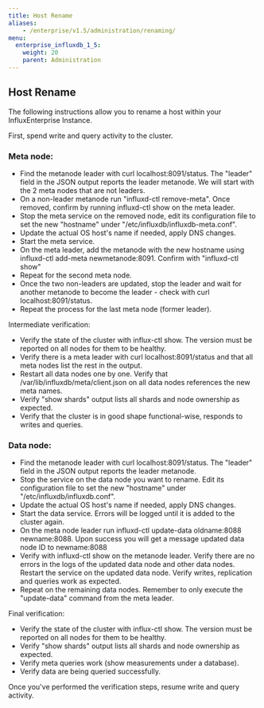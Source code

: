 ```yaml
---
title: Host Rename
aliases:
    - /enterprise/v1.5/administration/renaming/
menu:
  enterprise_influxdb_1_5:
    weight: 20
    parent: Administration
---
```


## Host Rename

The following instructions allow you to rename a host within your InfluxEnterprise Instance.

First, spend write and query activity to the cluster.

### Meta node:
- Find the metanode leader with curl localhost:8091/status. The "leader" field in the JSON output reports the leader metanode. We will start with the 2 meta nodes that are not leaders.
- On a non-leader metanode run "influxd-ctl remove-meta". Once removed, confirm by running influxd-ctl show on the meta leader.
- Stop the meta service on the removed node, edit its configuration file to set the new "hostname" under "/etc/influxdb/influxdb-meta.conf".
- Update the actual OS host's name if needed, apply DNS changes.
- Start the meta service.
- On the meta leader, add the metanode with the new hostname using influxd-ctl add-meta newmetanode:8091. Confirm with "influxd-ctl show"
- Repeat for the second meta node.
- Once the two non-leaders are updated, stop the leader and wait for another metanode to become the leader - check with curl localhost:8091/status.
- Repeat the process for the last meta node (former leader).

Intermediate verification:
- Verify the state of the cluster with influx-ctl show. The version must be reported on all nodes for them to be healthy.
- Verify there is a meta leader with curl localhost:8091/status and that all meta nodes list the rest in the output.
- Restart all data nodes one by one. Verify that /var/lib/influxdb/meta/client.json on all data nodes references the new meta names.
- Verify "show shards" output lists all shards and node ownership as expected.
- Verify that the cluster is in good shape functional-wise, responds to writes and queries.

### Data node:
- Find the metanode leader with curl localhost:8091/status. The "leader" field in the JSON output reports the leader metanode.
- Stop the service on the data node you want to rename. Edit its configuration file to set the new "hostname" under "/etc/influxdb/influxdb.conf".
- Update the actual OS host's name if needed, apply DNS changes.
- Start the data service. Errors will be logged until it is added to the cluster again.
- On the meta node leader run influxd-ctl update-data oldname:8088 newname:8088. Upon success you will get a message updated data node ID to newname:8088
- Verify with influxd-ctl show on the metanode leader. Verify there are no errors in the logs of the updated data node and other data nodes. Restart the service on the updated data node. Verify writes, replication and queries work as expected.
- Repeat on the remaining data nodes. Remember to only execute the "update-data" command from the meta leader.

Final verification:
- Verify the state of the cluster with influx-ctl show. The version must be reported on all nodes for them to be healthy.
- Verify "show shards" output lists all shards and node ownership as expected.
- Verify meta queries work (show measurements under a database).
- Verify data are being queried successfully.

Once you've performed the verification steps, resume write and query activity.
